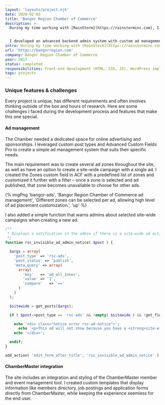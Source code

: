 ```yaml
---
layout: 'layouts/project.njk'
date: 2020-02-03
title: 'Bangor Region Chamber of Commerce'
description: >-
  During my time working with [RainStorm](https://rainstorminc.com), I built a new site for one of the largest Chambers in Maine.


  I developed an advanced backend admin system with custom ad management and implemented several integrations to their exisiting membership system.
intro: During my time working with [RainStorm](https://rainstorminc.com), I developed a new, mobile-friendly website for the Bangor Region Chamber of Commerce. It contains a wide array of information including member news and logo displays, news, events and social feeds and a variety of integrations and custom solutions.
url: 'https://bangorregion.com'
company: Bangor Region Chamber of Commerce
year: 2017
status: completed
responsibilities: front-end development (HTML, CSS, JS), WordPress implementation, integration with exisitng software
tags: projects
---
```


### Unique features & challenges

Every project is unique, has different requirements and often involves thinking outside of the box and hours of research. Here are some challenges I faced during the development process and features that make this one special.

#### Ad management

The Chamber needed a dedicated space for online advertising and sponsorships. I leveraged custom post types and Advanced Custom Fields Pro to create a simple ad management system that suits their specific needs.

The main requirement was to create several ad zones throughout the site, as well as have an option to create a site-wide campaign with a single ad. I created the Zones custom field in ACF with a predefined list of zones and customized it further with a filter – once a zone is selected and ad published, that zone becomes unavailable to choose for other ads.

{% imgPng 'bangor-ads', 'Bangor Region Chamber of Commerce ad management', 'Different zones can be selected per ad, allowing high level of ad placement customization.', 'up' %}

I also added a simple function that warns admins about selected site-wide campaigns when creating a new ad.

```php
/**
 * Displays a notification in the admin if there is a site-wide ad active elsewhere.
 */
function rsc_invisible_ad_admin_notice( $post ) {

  $args = array(
    'post_type'	=> 'rsc-ads',
    'post_status' => 'publish',
    'meta_query' => array(
      array(
        'key'	=> 'ad_all_zones',
        'value' => '1',
        'compare'	=> '=='
      )
    )
  );

  $sitewide = get_posts($args);

  if ( $post->post_type == 'rsc-ads' && !empty( $sitewide ) && !get_field( 'ad_all_zones', $post->ID ) ) {

    echo '<div class="notice error rsc-ad-notice">';
      echo '<p>This ad will not show because you have a <strong>site-wide</strong> ad active.</p>';
    echo '</div>';

  endif;
}

add_action( 'edit_form_after_title', 'rsc_invisible_ad_admin_notice' );
```

#### ChamberMaster integration

The site includes an integration and styling of the ChamberMaster member and event management tool. I created custom templates that display information like members directory, job postings and application forms directly from ChamberMaster, while keeping the experience seemless for the end user.
